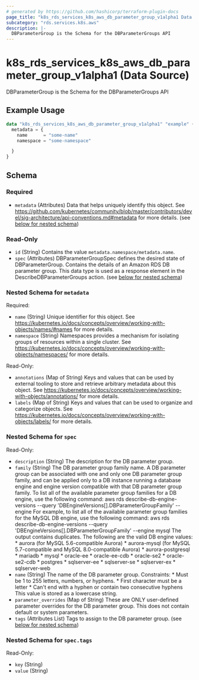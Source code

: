 ```yaml
---
# generated by https://github.com/hashicorp/terraform-plugin-docs
page_title: "k8s_rds_services_k8s_aws_db_parameter_group_v1alpha1 Data Source - terraform-provider-k8s"
subcategory: "rds.services.k8s.aws"
description: |-
  DBParameterGroup is the Schema for the DBParameterGroups API
---
```


# k8s_rds_services_k8s_aws_db_parameter_group_v1alpha1 (Data Source)

DBParameterGroup is the Schema for the DBParameterGroups API

## Example Usage

```terraform
data "k8s_rds_services_k8s_aws_db_parameter_group_v1alpha1" "example" {
  metadata = {
    name      = "some-name"
    namespace = "some-namespace"

  }
}
```

<!-- schema generated by tfplugindocs -->
## Schema

### Required

- `metadata` (Attributes) Data that helps uniquely identify this object. See https://github.com/kubernetes/community/blob/master/contributors/devel/sig-architecture/api-conventions.md#metadata for more details. (see [below for nested schema](#nestedatt--metadata))

### Read-Only

- `id` (String) Contains the value `metadata.namespace/metadata.name`.
- `spec` (Attributes) DBParameterGroupSpec defines the desired state of DBParameterGroup.  Contains the details of an Amazon RDS DB parameter group.  This data type is used as a response element in the DescribeDBParameterGroups action. (see [below for nested schema](#nestedatt--spec))

<a id="nestedatt--metadata"></a>
### Nested Schema for `metadata`

Required:

- `name` (String) Unique identifier for this object. See https://kubernetes.io/docs/concepts/overview/working-with-objects/names/#names for more details.
- `namespace` (String) Namespaces provides a mechanism for isolating groups of resources within a single cluster. See https://kubernetes.io/docs/concepts/overview/working-with-objects/namespaces/ for more details.

Read-Only:

- `annotations` (Map of String) Keys and values that can be used by external tooling to store and retrieve arbitrary metadata about this object. See https://kubernetes.io/docs/concepts/overview/working-with-objects/annotations/ for more details.
- `labels` (Map of String) Keys and values that can be used to organize and categorize objects. See https://kubernetes.io/docs/concepts/overview/working-with-objects/labels/ for more details.


<a id="nestedatt--spec"></a>
### Nested Schema for `spec`

Read-Only:

- `description` (String) The description for the DB parameter group.
- `family` (String) The DB parameter group family name. A DB parameter group can be associated with one and only one DB parameter group family, and can be applied only to a DB instance running a database engine and engine version compatible with that DB parameter group family.  To list all of the available parameter group families for a DB engine, use the following command:  aws rds describe-db-engine-versions --query 'DBEngineVersions[].DBParameterGroupFamily' --engine <engine>  For example, to list all of the available parameter group families for the MySQL DB engine, use the following command:  aws rds describe-db-engine-versions --query 'DBEngineVersions[].DBParameterGroupFamily' --engine mysql  The output contains duplicates.  The following are the valid DB engine values:  * aurora (for MySQL 5.6-compatible Aurora)  * aurora-mysql (for MySQL 5.7-compatible and MySQL 8.0-compatible Aurora)  * aurora-postgresql  * mariadb  * mysql  * oracle-ee  * oracle-ee-cdb  * oracle-se2  * oracle-se2-cdb  * postgres  * sqlserver-ee  * sqlserver-se  * sqlserver-ex  * sqlserver-web
- `name` (String) The name of the DB parameter group.  Constraints:  * Must be 1 to 255 letters, numbers, or hyphens.  * First character must be a letter  * Can't end with a hyphen or contain two consecutive hyphens  This value is stored as a lowercase string.
- `parameter_overrides` (Map of String) These are ONLY user-defined parameter overrides for the DB parameter group. This does not contain default or system parameters.
- `tags` (Attributes List) Tags to assign to the DB parameter group. (see [below for nested schema](#nestedatt--spec--tags))

<a id="nestedatt--spec--tags"></a>
### Nested Schema for `spec.tags`

Read-Only:

- `key` (String)
- `value` (String)
